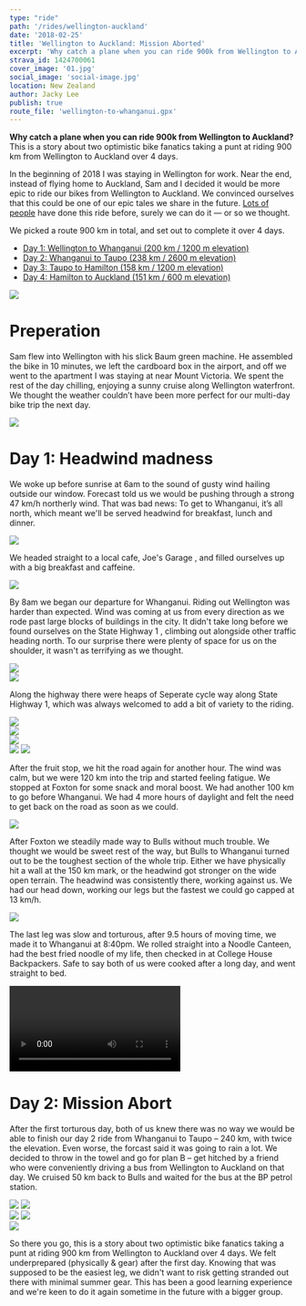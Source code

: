 ```yaml
---
type: "ride"
path: '/rides/wellington-auckland'
date: '2018-02-25'
title: 'Wellington to Auckland: Mission Aborted'
excerpt: 'Why catch a plane when you can ride 900k from Wellington to Auckland? This is a story about two optimistic bike fanatics taking a punt at riding 900 km from Wellington to Auckland over 4 days.'
strava_id: 1424700061
cover_image: '01.jpg'
social_image: 'social-image.jpg'
location: New Zealand
author: Jacky Lee
publish: true
route_file: 'wellington-to-whanganui.gpx'
---
```


**Why catch a plane when you can ride 900k from Wellington to Auckland?** This is a story about two optimistic bike fanatics taking a punt at riding 900 km from Wellington to Auckland over 4 days.


In the beginning of 2018 I was staying in Wellington for work. Near the end, instead of flying home to Auckland, Sam and I decided it would be more epic to ride our bikes from Wellington to Auckland. We convinced ourselves that this could be one of our epic tales we share in the future. [Lots of people](https://www.dynamoevents.co.nz/event/bdo-wellington-to-auckland-cycle-challenge-2017/) have done this ride before, surely we can do it — or so we thought.

We picked a route 900 km in total, and set out to complete it over 4 days.

- [Day 1: Wellington to Whanganui (200 km / 1200 m elevation)](https://www.google.co.nz/maps/dir/Wellington/Whanganui/@-40.605871,174.5307259,9z/data=!3m1!4b1!4m14!4m13!1m5!1m1!1s0x6d38b1fc49e974cb:0xa00ef63a213b470!2m2!1d174.776236!2d-41.2864603!1m5!1m1!1s0x6d6ab8747e76634b:0x500ef6143a39932!2m2!1d175.0478901!2d-39.9300887!3e1)
- [Day 2: Whanganui to Taupo (238 km / 2600 m elevation)](https://www.google.co.nz/maps/dir/Whanganui/Taupo/@-39.3755184,175.0061628,9z/data=!3m1!4b1!4m14!4m13!1m5!1m1!1s0x6d6ab8747e76634b:0x500ef6143a39932!2m2!1d175.0478901!2d-39.9300887!1m5!1m1!1s0x6d6bef77144b165b:0x500ef6143a309e0!2m2!1d176.0702098!2d-38.6856924!3e1)
- [Day 3: Taupo to Hamilton (158 km / 1200 m elevation)](https://www.google.co.nz/maps/dir/Taupo/Hamilton/@-38.2100756,175.3946074,10z/data=!3m1!4b1!4m14!4m13!1m5!1m1!1s0x6d6bef77144b165b:0x500ef6143a309e0!2m2!1d176.0702098!2d-38.6856924!1m5!1m1!1s0x6d6d227487a63621:0x500ef6143a29903!2m2!1d175.279253!2d-37.7870012!3e1)
- [Day 4: Hamilton to Auckland (151 km / 600 m elevation)](https://www.google.co.nz/maps/dir/Taupo/Hamilton/@-38.2100756,175.3946074,10z/data=!3m1!4b1!4m14!4m13!1m5!1m1!1s0x6d6bef77144b165b:0x500ef6143a309e0!2m2!1d176.0702098!2d-38.6856924!1m5!1m1!1s0x6d6d227487a63621:0x500ef6143a29903!2m2!1d175.279253!2d-37.7870012!3e1)

<div>
<image-zoom caption="The route we picked for Wellington to Auckland."><img src='route.png'/></image-zoom>
</div>

# Preperation

Sam flew into Wellington with his slick Baum green machine. He assembled the bike in 10 minutes, we left the cardboard box in the airport, and off we went to the apartment I was staying at near Mount Victoria. We spent the rest of the day chilling, enjoying a sunny cruise along Wellington waterfront. We thought the weather couldn’t have been more perfect for our multi-day bike trip the next day.

<div>
<image-zoom caption="Bike assembly at the Wellington Airport."><img src='bike-assembly-airport.png'/></image-zoom>
</div>

<!--
# The gears

![Gears](IMG_1248.jpg 'Ritchey Road Logic (Size 51)')
![Gears](IMG_1321.jpg "Assortment of items I'm carrying in my bags.")


|            |                         |
| :--------- | :---------------------- |
| Bike       | Ritchey Road Logic      |
| Tyre       | Panaracer GravelKing 26 |
| Saddle bag | Ortlieb                 |
| Frame bag  | Ortlieb                 |
| Saddle bag | Ortlieb                 |
| Saddle bag | Ortlieb                 |
| Saddle bag | Ortlieb                 |

 -->

# Day 1: Headwind madness

We woke up before sunrise at 6am to the sound of gusty wind hailing outside our window. Forecast told us we would be pushing through a strong 47 km/h northerly wind. That was bad news: To get to Whanganui, it’s all north, which meant we'll be served headwind for breakfast, lunch and dinner.

<div>
<image-zoom caption="Forecast told us we would be having a strong headwind."><img src='IMG_1390.jpg'/></image-zoom>
</div>

We headed straight to a local cafe, <marker-link lat='-41.2924544' lng='174.7816318' label='A' zoom='12' >Joe's Garage </marker-link>, and filled ourselves up with a big breakfast and caffeine.

<div>
<image-zoom caption="Porridge with Banana at Joe's Garage."><img src='IMG_1391.jpg'/></image-zoom>
</div>

By 8am we began our departure for Whanganui. Riding out Wellington was harder than expected. Wind was coming at us from every direction as we rode past large blocks of buildings in the city. It didn't take long before we found ourselves on the <marker-link lat='-41.242581' lng='174.812298' label='B' zoom='12'>State Highway 1</marker-link> , climbing out alongside other traffic heading north. To our surprise there were plenty of space for us on the shoulder, it wasn't as terrifying as we thought.

<div>
<image-zoom caption="We were riding on State Highway 1 alongside other traffic."><img src='IMG_1403.jpg'/></image-zoom>
</div>

<div>
<image-zoom caption="Mana Esplanade, looking out onto the rolling landscape."><img src='IMG_1418.jpg'/></image-zoom>
</div>

Along the highway there were heaps of <marker-link lat='-41.039345' lng='174.884940' label='D' zoom='12'>Seperate cycle way along State Highway 1</marker-link>, which was always welcomed to add a bit of variety to the riding.

<div>
<image-zoom caption="Seperate cycle way along State Highway 1."><img src='IMG_1427.jpg'/></image-zoom>
</div>

<div>
<image-zoom caption="Pushing through on Kapiti Expressway, Waikanae."><img src='01.jpg'/></image-zoom>
</div>

<div>
<image-zoom caption="Picking up some sugar from Toms."><img src='IMG_1462.jpg'/></image-zoom>
</div>

<div class="flex">
<image-zoom><img src='IMG_1471.jpg'/></image-zoom>
<image-zoom><img src='IMG_1467.jpg'/></image-zoom>
</div>


After the fruit stop, we hit the road again for another hour. The wind was calm, but we were 120 km into the trip and started feeling fatigue. We stopped at <marker-link lat='-40.473126' lng='175.285641' label='G' zoom='12'>Foxton</marker-link> for some snack and moral boost. We had another 100 km to go before Whanganui. We had 4 more hours of daylight and felt the need to get back on the road as soon as we could.

<div>
<image-zoom caption="Food stop at a local takeaway in Foxton."><img src='IMG_1211.jpg'/></image-zoom>
</div>

After Foxton we steadily made way to Bulls without much trouble. We thought we would be sweet rest of the way, but Bulls to Whanganui turned out to be the toughest section of the whole trip. Either we have physically hit a wall at the 150 km mark, or the headwind got stronger on the wide open terrain. The headwind was consistently there, working against us. We had our head down, working our legs but the fastest we could go capped at 13 km/h.

<div>
<image-zoom caption="Wide, open terrain made pushing through headwind a lot harder."><img src='IMG_1518.jpg'/></image-zoom>
</div>

The last leg was slow and torturous, after 9.5 hours of moving time, we made it to Whanganui at 8:40pm. We rolled straight into a Noodle Canteen, had the best fried noodle of my life, then checked in at <marker-link lat='-39.926937' lng='175.046932' label='H' zoom='12'>College House Backpackers</marker-link>. Safe to say both of us were cooked after a long day, and went straight to bed.

<div class="mv5">
<video src="./fkyea.mp4" controls></video>
</div>

# Day 2: Mission Abort

After the first torturous day, both of us knew there was no way we would be able to finish our day 2 ride from Whanganui to Taupo – 240 km, with twice the elevation. Even worse, the forcast said it was going to rain a lot. We decided to throw in the towel and go for plan B – get hitched by a friend who were conveniently driving a bus from Wellington to Auckland on that day. We cruised 50 km back to Bulls and waited for the bus at the BP petrol station.

<div>
<image-zoom><img src='IMG_1565.jpg'/></image-zoom>
<image-zoom><img src='jacky.jpg'/></image-zoom>
</div>

<div>
<image-zoom><img src='IMG_1617.jpg'/></image-zoom>
<image-zoom><img src='IMG_1636.jpg'/></image-zoom>
</div>

<div>
<image-zoom caption="We waited for our ride home at a BP Petrol station in Bulls."><img src='IMG_1639.jpg'/></image-zoom>
</div>

So there you go, this is a story about two optimistic bike fanatics taking a punt at riding 900 km from Wellington to Auckland over 4 days. We felt underprepared (physically & gear) after the first day. Knowing that was supposed to be the easiest leg, we didn't want to risk getting stranded out there with minimal summer gear. This has been a good learning experience and we're keen to do it again sometime in the future with a bigger group.